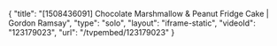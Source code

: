 {
    "title": "[1508436091] Chocolate Marshmallow & Peanut Fridge Cake | Gordon Ramsay",
    "type": "solo",
    "layout": "iframe-static",
    "videoId": "123179023",
    "url": "\/tvpembed\/123179023"
}